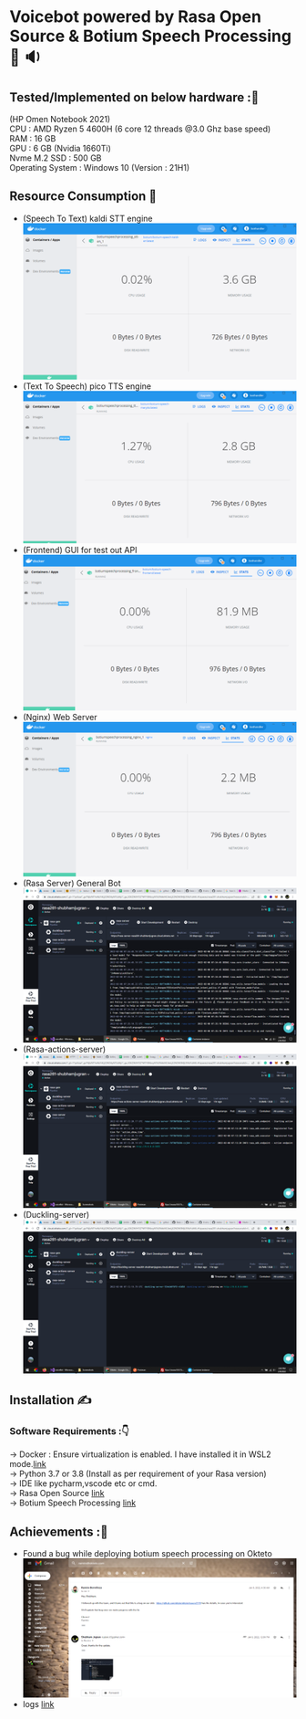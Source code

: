 # Voicebot powered by Rasa Open Source & Botium Speech Processing :robot:  :sound:

## Tested/Implemented on below hardware ::abacus:

(HP Omen Notebook 2021)  
CPU : AMD Ryzen 5 4600H (6 core 12 threads @3.0 Ghz base speed)  
RAM : 16 GB  
GPU : 6 GB (Nvidia 1660Ti)  
Nvme M.2 SSD : 500 GB  
Operating System : Windows 10 (Version : 21H1)  

## Resource Consumption 🦖  

- (Speech To Text) kaldi STT engine  ![This is an image](/screenshots/kaldi.png)
- (Text To Speech) pico TTS engine   ![This is an image](/screenshots/tts.png)
- (Frontend) GUI for test out API    ![This is an image](/screenshots/frntend.png)
- (Nginx) Web Server                 ![This is an image](/screenshots/nginx.png)
- (Rasa Server) General Bot          ![This is an image](/screenshots/rasa.png)
- (Rasa-actions-server)              ![This is an image](/screenshots/actions.png)
- (Duckling-server)                  ![This is an image](/screenshots/duckling.png)


## Installation :writing_hand:
### Software Requirements ::point_down:
-> Docker : Ensure virtualization is enabled. I have installed it in WSL2 mode.[link](https://docs.docker.com/engine/install/)  
-> Python 3.7 or 3.8 (Install as per requirement of your Rasa version)  
-> IDE like pycharm,vscode etc or cmd.  
-> Rasa Open Source [link](https://rasa.com/docs/rasa/installation)  
-> Botium Speech Processing [link](https://github.com/codeforequity-at/botium-speech-processing)  

## Achievements ::medal_sports:
- Found a bug while deploying botium speech processing on Okteto  ![This is an image](/screenshots/mail.png)
- logs [link](https://github.com/Shubhamjugran/voice/tree/main/logs)  
